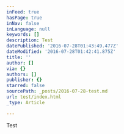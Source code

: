 ```yaml
---
inFeed: true
hasPage: true
inNav: false
inLanguage: null
keywords: []
description: Test
datePublished: '2016-07-28T01:43:49.477Z'
dateModified: '2016-07-28T01:42:41.875Z'
title: ''
author: []
via: {}
authors: []
publisher: {}
starred: false
sourcePath: _posts/2016-07-28-test.md
url: test/index.html
_type: Article

---
```

Test